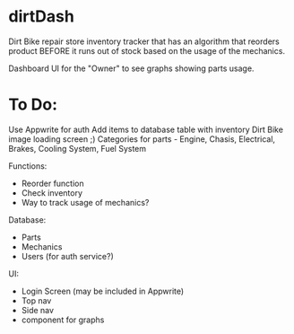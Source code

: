 # dirtDash

 Dirt Bike repair store inventory tracker that has an algorithm that reorders product BEFORE it runs out of stock based on the usage of the mechanics.

 Dashboard UI for the "Owner" to see graphs showing parts usage. 

# To Do:

Use Appwrite for auth
Add items to database table with inventory
Dirt Bike image loading screen ;)
Categories for parts - Engine, Chasis, Electrical, Brakes, Cooling System, Fuel System

Functions: 
- Reorder function
- Check inventory
- Way to track usage of mechanics?

Database: 
- Parts
- Mechanics
- Users (for auth service?)

UI: 
- Login Screen (may be included in Appwrite)
- Top nav
- Side nav
- component for graphs 
